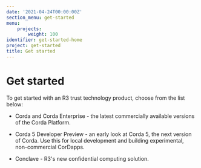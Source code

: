 ```yaml
---
date: '2021-04-24T00:00:00Z'
section_menu: get-started
menu:
    projects:
        weight: 100
identifier: get-started-home
project: get-started
title: Get started
---
```


# Get started

To get started with an R3 trust technology product, choose from the list below:

* Corda and Corda Enterprise - the latest commercially available versions of the Corda Platform.

* Corda 5 Developer Preview - an early look at Corda 5, the next version of Corda. Use this for local development and building experimental, non-commercial CorDapps.

* Conclave - R3's new confidential computing solution.

